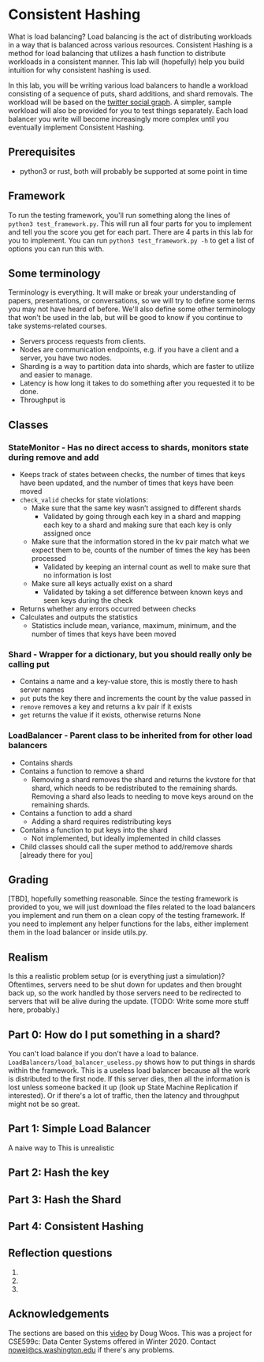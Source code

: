 # Consistent Hashing
What is load balancing? Load balancing is the act of distributing workloads in a way that is balanced across various resources. Consistent Hashing is a method for load balancing that utilizes a hash function to distribute workloads in a consistent manner. This lab will (hopefully) help you build intuition for why consistent hashing is used. 

In this lab, you will be writing various load balancers to handle a workload consisting of a sequence of puts, shard additions, and shard removals. The workload will be based on the [twitter social graph](http://an.kaist.ac.kr/traces/WWW2010.html). A simpler, sample workload will also be provided for you to test things separately. Each load balancer you write will become increasingly more complex until you eventually implement Consistent Hashing. 

## Prerequisites
- python3 or rust, both will probably be supported at some point in time

## Framework
To run the testing framework, you'll run something along the lines of `python3 test_framework.py`. This will run all four parts for you to implement and tell you the score you get for each part. There are 4 parts in this lab for you to implement. You can run `python3 test_framework.py -h` to get a list of options you can run this with. 

## Some terminology
Terminology is everything. It will make or break your understanding of papers, presentations, or conversations, so we will try to define some terms you may not have heard of before. We'll also define some other terminology that won't be used in the lab, but will be good to know if you continue to take systems-related courses. 
* Servers process requests from clients. 
* Nodes are communication endpoints, e.g. if you have a client and a server, you have two nodes. 
* Sharding is a way to partition data into shards, which are faster to utilize and easier to manage. 
* Latency is how long it takes to do something after you requested it to be done.
* Throughput is 

## Classes

### StateMonitor - Has no direct access to shards, monitors state during remove and add
* Keeps track of states between checks, the number of times that keys have been updated, and the number of times that keys have been moved
* `check_valid` checks for state violations:
  * Make sure that the same key wasn’t assigned to different shards
    * Validated by going through each key in a shard and mapping each key to a shard and making sure that each key is only assigned once
  * Make sure that the information stored in the kv pair match what we expect them to be, counts of the number of times the key has been processed 
    * Validated by keeping an internal count as well to make sure that no information is lost
  * Make sure all keys actually exist on a shard
    * Validated by taking a set difference between known keys and seen keys during the check
* Returns whether any errors occurred between checks
* Calculates and outputs the statistics 
  * Statistics include mean, variance, maximum, minimum, and the number of times that keys have been moved

### Shard - Wrapper for a dictionary, but you should really only be calling put
* Contains a name and a key-value store, this is mostly there to hash server names
* `put` puts the key there and increments the count by the value passed in
* `remove` removes a key and returns a kv pair if it exists
* `get` returns the value if it exists, otherwise returns None

### LoadBalancer - Parent class to be inherited from for other load balancers
* Contains shards
* Contains a function to remove a shard
  * Removing a shard removes the shard and returns the kvstore for that shard, which needs to be redistributed to the remaining shards. Removing a shard also leads to needing to move keys around on the remaining shards.
* Contains a function to add a shard
  * Adding a shard requires redistributing keys
* Contains a function to put keys into the shard
  * Not implemented, but ideally implemented in child classes
* Child classes should call the super method to add/remove shards [already there for you]

## Grading
\[TBD\], hopefully something reasonable. Since the testing framework is provided to you, we will just download the files related to the load balancers you implement and run them on a clean copy of the testing framework. If you need to implement any helper functions for the labs, either implement them in the load balancer or inside utils.py. 

## Realism
Is this a realistic problem setup (or is everything just a simulation)? Oftentimes, servers need to be shut down for updates and then brought back up, so the work handled by those servers need to be redirected to servers that will be alive during the update. (TODO: Write some more stuff here, probably.)

## Part 0: How do I put something in a shard?
You can't load balance if you don't have a load to balance. `LoadBalancers/load_balancer_useless.py` shows how to put things in shards within the framework. This is a useless load balancer because all the work is distributed to the first node. If this server dies, then all the information is lost unless someone backed it up (look up State Machine Replication if interested). Or if there's a lot of traffic, then the latency and throughput might not be so great. 

## Part 1: Simple Load Balancer
A naive way to This is unrealistic 

## Part 2: Hash the key

## Part 3: Hash the Shard

## Part 4: Consistent Hashing

## Reflection questions
1. 
2. 
3. 

## Acknowledgements 
The sections are based on this [video](https://cs.brown.edu/video/392/?quality=hires) by Doug Woos. This was a project for CSE599c: Data Center Systems offered in Winter 2020. 
Contact nowei@cs.washington.edu if there's any problems.

